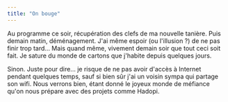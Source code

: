 ```yaml
---
title: "On bouge"
---
```


Au programme ce soir, récupération des clefs de ma nouvelle tanière. Puis
demain matin, déménagement. J'ai même espoir (ou l'illusion ?) de ne pas finir
trop tard... Mais quand même, vivement demain soir que tout ceci soit fait. Je
sature du monde de cartons que j'habite depuis quelques jours.

Sinon. Juste pour dire... je risque de ne pas avoir d'accès à Internet pendant
quelques temps, sauf si bien sûr j'ai un voisin sympa qui partage son wifi.
Nous verrons bien, étant donné le joyeux monde de méfiance qu'on nous prépare
avec des projets comme Hadopi.

